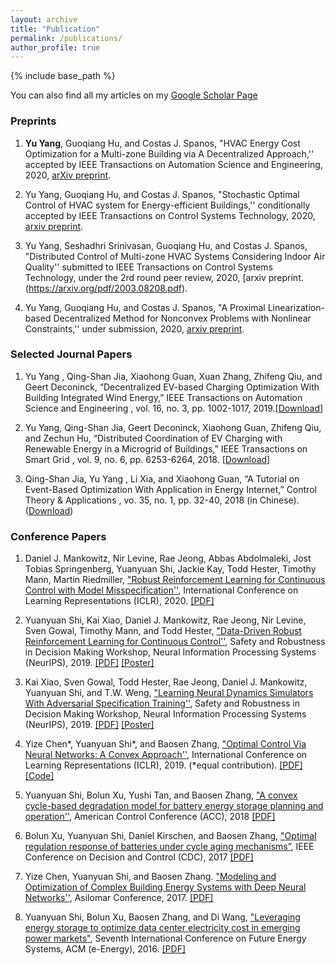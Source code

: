 ```yaml
---
layout: archive
title: "Publication"
permalink: /publications/
author_profile: true
---
```

{% include base_path %}

You can also find all my articles on my [Google Scholar Page](https://scholar.google.com/citations?hl=en&user=Glu9hZUAAAAJ&view_op=list_works&citft=2&email_for_op=yu.yang%40bears-berkeley.sg&gmla=AJsN-F4W36kviy2kSDW4v7Xphvfce1wKDGTj3KNqknZBD-j3MT1tdyxE4xL3SbuUdmqttK7MYu7pQ2b5ZYm9R2i-oYqrS4EF7eEqgR8k7ws6n6_m8j7kMmgexkAjJJ1bAq5bpG4JEi8kAt65qYOQGJQA8OI9tJomctchTRPQ6GhlIzgXLHUuO_4mUSrRx7B8X6I8sRhr6XcEEz9XcDUMSRF1F5WsZsS4kOFheK5KGQNjlxO_lxDGd1WyURD9_JZ-TDIoh0yDBIp6)

### Preprints

1. <b>Yu Yang</b>, Guoqiang Hu, and Costas J. Spanos, "HVAC Energy Cost Optimization for a Multi-zone Building via A Decentralized Approach,'' accepted by IEEE Transactions on Automation Science and Engineering, 2020, [arXiv preprint](https://arxiv.org/pdf/1905.10934.pdf). 

2. Yu Yang, Guoqiang Hu, and Costas J. Spanos, "Stochastic Optimal Control of HVAC system for Energy-efficient Buildings,'' conditionally accepted by IEEE Transactions on Control Systems Technology, 2020, [arxiv preprint](https://arxiv.org/pdf/1911.00840.pdf).

3. Yu Yang, Seshadhri Srinivasan, Guoqiang Hu, and Costas J. Spanos, "Distributed Control of Multi-zone HVAC Systems Considering Indoor Air Quality'' submitted to IEEE Transactions on Control Systems Technology, under the 2rd round peer review, 2020, [arxiv preprint.(https://arxiv.org/pdf/2003.08208.pdf).

4. Yu Yang, Guoqiang Hu, and Costas J. Spanos, "A Proximal Linearization-based Decentralized Method for Nonconvex Problems with Nonlinear Constraints,'' under submission, 2020, [arxiv preprint](https://arxiv.org/pdf/2001.00767.pdf).

### Selected Journal Papers

1. Yu Yang , Qing-Shan Jia, Xiaohong Guan, Xuan Zhang, Zhifeng Qiu, and Geert Deconinck, “Decentralized EV-based Charging Optimization With Building Integrated Wind Energy,” IEEE Transactions on Automation Science and Engineering , vol. 16, no. 3, pp. 1002-1017, 2019.[[Download](https://ieeexplore.ieee.org/abstract/document/8467498)]

2. Yu Yang, Qing-Shan Jia, Geert Deconinck, Xiaohong Guan, Zhifeng Qiu, and Zechun Hu, “Distributed Coordination of EV Charging with Renewable Energy in a Microgrid of Buildings,” IEEE Transactions on Smart Grid , vol. 9, no. 6, pp. 6253-6264, 2018. [[Download](https://ieeexplore.ieee.org/document/7932529)]
	
3. Qing-Shan Jia, Yu Yang , Li Xia, and Xiaohong Guan, “A Tutorial on Event-Based Optimization With Application in Energy Internet,” Control Theory & Applications , vo. 35, no. 1, pp. 32-40, 2018 (in Chinese). ([Download](https://yangyu-bears-berkeley.github.io/pdf/J3.pdf))



### Conference Papers

1. Daniel J. Mankowitz, Nir Levine, Rae Jeong, Abbas Abdolmaleki, Jost Tobias Springenberg, Yuanyuan Shi, Jackie Kay, Todd Hester, Timothy Mann, Martin Riedmiller, ["Robust Reinforcement Learning for Continuous Control with Model Misspecification''](https://openreview.net/forum?id=HJgC60EtwB), International Conference on Learning Representations (ICLR), 2020. [[PDF]](https://openreview.net/forum?id=HJgC60EtwB)
	
2. Yuanyuan Shi, Kai Xiao, Daniel J. Mankowitz, Rae Jeong, Nir Levine, Sven Gowal, Timothy Mann, and Todd Hester, ["Data-Driven Robust Reinforcement Learning for Continuous Control''](https://drive.google.com/file/d/0B3mY6u_lryzddkRrQ0xzQWtpemRUSHBnZ2NHMnctS1B5b01J/view), Safety and Robustness in Decision Making Workshop, Neural Information Processing Systems (NeurIPS), 2019. [[PDF]](https://drive.google.com/file/d/0B3mY6u_lryzddkRrQ0xzQWtpemRUSHBnZ2NHMnctS1B5b01J/view) [[Poster]](https://drive.google.com/file/d/1OSd4GnrEluGX_Vwx8HChREavtdTQTCde/view?usp=sharing)
	
3. Kai Xiao, Sven Gowal, Todd Hester, Rae Jeong, Daniel J. Mankowitz, Yuanyuan Shi, and T.W. Weng, ["Learning Neural Dynamics Simulators With Adversarial Specification Training''](https://drive.google.com/file/d/0B3mY6u_lryzdWWVxZ2pYZ1dINUQ3WUEwSHlkWnNSZDh5THVj/view), Safety and Robustness in Decision Making Workshop, Neural Information Processing Systems (NeurIPS), 2019. [[PDF]](https://drive.google.com/file/d/0B3mY6u_lryzdWWVxZ2pYZ1dINUQ3WUEwSHlkWnNSZDh5THVj/view) [[Poster]](https://drive.google.com/file/d/1Kz8ZIxa6z3TQCLK6nSE1IyZqb8muwp42/view?usp=sharing)

4. Yize Chen\*, Yuanyuan Shi\*, and Baosen Zhang, ["Optimal Control Via Neural Networks: A Convex Approach''](https://openreview.net/forum?id=H1MW72AcK7), International Conference on Learning Representations (ICLR), 2019.  (*equal contribution). [[PDF]](https://arxiv.org/pdf/1805.11835.pdf) [[Code]](https://github.com/chennnnnyize/Optimal-Control-via-Neural-Networks)
	
5. Yuanyuan Shi, Bolun Xu, Yushi Tan, and Baosen Zhang, ["A convex cycle-based degradation model for battery energy storage planning and operation''](https://ieeexplore.ieee.org/document/8431814), American Control Conference (ACC), 2018  [[PDF]](https://arxiv.org/pdf/1703.07968.pdf)
	
6. Bolun Xu, Yuanyuan Shi, Daniel Kirschen, and Baosen Zhang, ["Optimal regulation response of batteries under cycle aging mechanisms”](https://ieeexplore.ieee.org/stamp/stamp.jsp?arnumber=8263750), IEEE Conference on Decision and Control (CDC), 2017  [[PDF]](https://arxiv.org/pdf/1703.07824.pdf)
	
7. Yize Chen, Yuanyuan Shi, and Baosen Zhang. ["Modeling and Optimization of Complex Building Energy Systems with Deep Neural Networks''](https://arxiv.org/abs/1711.02278), Asilomar Conference, 2017. [[PDF]](https://arxiv.org/pdf/1711.02278.pdf)
	
8. Yuanyuan Shi, Bolun Xu, Baosen Zhang, and Di Wang, ["Leveraging energy storage to optimize data center electricity cost in emerging power markets"](https://arxiv.org/abs/1606.01536), Seventh International Conference on Future Energy Systems, ACM (e-Energy), 2016.  [[PDF]](https://arxiv.org/pdf/1606.01536.pdf)
